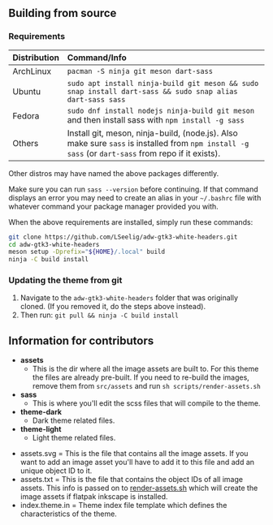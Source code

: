 ## Building from source

### Requirements

| Distribution | Command/Info |
|:--|:--|
| ArchLinux | `pacman -S ninja git meson dart-sass` |
| Ubuntu | `sudo apt install ninja-build git meson && sudo snap install dart-sass && sudo snap alias dart-sass sass` |
| Fedora | `sudo dnf install nodejs ninja-build git meson` and then install sass with `npm install -g sass` |
| Others | Install git, meson, ninja-build, (node.js). Also make sure `sass` is installed from `npm install -g sass` (or `dart-sass` from repo if it exists). |

Other distros may have named the above packages differently.

Make sure you can run `sass --version` before continuing. If that command displays an error you may need to create an alias in your `~/.bashrc` file with whatever command your package manager provided you with.

When the above requirements are installed, simply run these commands:

```bash
git clone https://github.com/LSeelig/adw-gtk3-white-headers.git
cd adw-gtk3-white-headers
meson setup -Dprefix="${HOME}/.local" build
ninja -C build install
```

### Updating the theme from git
1. Navigate to the `adw-gtk3-white-headers` folder that was originally cloned. (If you removed it, do the steps above instead).
2. Then run: `git pull && ninja -C build install`

## Information for contributors

* **assets**
    * This is the dir where all the image assets are built to. For this theme the files are already pre-built. If you need to re-build the images, remove them from `src/assets` and run `sh scripts/render-assets.sh`
* **sass**
    * This is where you'll edit the scss files that will compile to the theme.
* **theme-dark**
    * Dark theme related files.
* **theme-light**
    * Light theme related files.

- assets.svg = This is the file that contains all the image assets. If you want to add an image asset you'll have to add it to this file and add an unique object ID to it.
- assets.txt = This is the file that contains the object IDs of all image assets. This info is passed on to [render-assets.sh](scripts/render-assets.sh) which will create the image assets if flatpak inkscape is installed.
- index.theme.in = Theme index file template which defines the characteristics of the theme.
